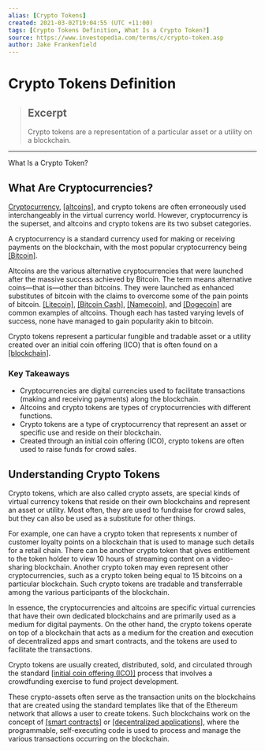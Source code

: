 ```yaml
---
alias: [Crypto Tokens]
created: 2021-03-02T19:04:55 (UTC +11:00)
tags: [Crypto Tokens Definition, What Is a Crypto Token?]
source: https://www.investopedia.com/terms/c/crypto-token.asp
author: Jake Frankenfield
---
```


# Crypto Tokens Definition

> ## Excerpt
> Crypto tokens are a representation of a particular asset or a utility on a blockchain.

---

What Is a Crypto Token?
## What Are Cryptocurrencies?

[Cryptocurrency](https://www.investopedia.com/terms/c/cryptocurrency.asp), [[altcoins]](https://www.investopedia.com/terms/a/altcoin.asp), and crypto tokens are often erroneously used interchangeably in the virtual currency world. However, cryptocurrency is the superset, and altcoins and crypto tokens are its two subset categories.

A cryptocurrency is a standard currency used for making or receiving payments on the blockchain, with the most popular cryptocurrency being [[Bitcoin]](https://www.investopedia.com/terms/b/bitcoin.asp).

Altcoins are the various alternative cryptocurrencies that were launched after the massive success achieved by Bitcoin. The term means alternative coins—that is—other than bitcoins. They were launched as enhanced substitutes of bitcoin with the claims to overcome some of the pain points of bitcoin. [[Litecoin]](https://www.investopedia.com/terms/l/litecoin.asp), [[Bitcoin Cash]](https://www.investopedia.com/terms/b/bitcoin-cash.asp), [[Namecoin]](https://www.investopedia.com/terms/n/namecoin.asp), and [[Dogecoin]](https://www.investopedia.com/terms/d/dogecoin.asp) are common examples of altcoins. Though each has tasted varying levels of success, none have managed to gain popularity akin to bitcoin.

Crypto tokens represent a particular fungible and tradable asset or a utility created over an initial coin offering (ICO) that is often found on a [[blockchain]](https://www.investopedia.com/terms/b/blockchain.asp).

### Key Takeaways

-   Cryptocurrencies are digital currencies used to facilitate transactions (making and receiving payments) along the blockchain.
-   Altcoins and crypto tokens are types of cryptocurrencies with different functions.
-   Crypto tokens are a type of cryptocurrency that represent an asset or specific use and reside on their blockchain.
-   Created through an initial coin offering (ICO), crypto tokens are often used to raise funds for crowd sales.

## Understanding Crypto Tokens

Crypto tokens, which are also called crypto assets, are special kinds of virtual currency tokens that reside on their own blockchains and represent an asset or utility. Most often, they are used to fundraise for crowd sales, but they can also be used as a substitute for other things.

For example, one can have a crypto token that represents x number of customer loyalty points on a blockchain that is used to manage such details for a retail chain. There can be another crypto token that gives entitlement to the token holder to view 10 hours of streaming content on a video-sharing blockchain. Another crypto token may even represent other cryptocurrencies, such as a crypto token being equal to 15 bitcoins on a particular blockchain. Such crypto tokens are tradable and transferrable among the various participants of the blockchain.

In essence, the cryptocurrencies and altcoins are specific virtual currencies that have their own dedicated blockchains and are primarily used as a medium for digital payments. On the other hand, the crypto tokens operate on top of a blockchain that acts as a medium for the creation and execution of decentralized apps and smart contracts, and the tokens are used to facilitate the transactions.

Crypto tokens are usually created, distributed, sold, and circulated through the standard [[initial coin offering (ICO)]](https://www.investopedia.com/terms/i/initial-coin-offering-ico.asp) process that involves a crowdfunding exercise to fund project development.

These crypto-assets often serve as the transaction units on the blockchains that are created using the standard templates like that of the Ethereum network that allows a user to create tokens. Such blockchains work on the concept of [[smart contracts]](https://www.investopedia.com/terms/s/smart-contracts.asp) or [[decentralized applications]](https://www.investopedia.com/terms/d/decentralized-applications-dapps.asp), where the programmable, self-executing code is used to process and manage the various transactions occurring on the blockchain.

